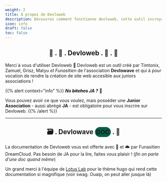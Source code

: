 ```yaml
---
weight: 2
title: À propos de Devloweb
description: Découvrez comment fonctionne devloweb, cette outil incroyable qui est vraiment super
icon: info
draft: false
toc: false
---
```


<h2 style="text-align: center;">🚀 . 🧨 . Devloweb . 🧭 . 🌌</h2>

Merci à vous d'utiliser Devloweb 🧡 Devloweb est un outil créé par Timtonix, Zamuel, Grisz, Matyu *et Funasitien* de l'association **Devlowave** et qui à pour vocation de rendre la création de site web accesible aux juniors associations ! 

{{% alert context="info" %}}
***No ~~bitches~~ JA ?*** 🧐

Vous pouvez avoir ce que vous voulez, mais posséder une **Junior Association** - aussi abrégé **JA** - est obligatoire pour vous inscrire sur Devloweb. 
{{% /alert %}}

---

<h2 style="text-align: center;">🗃 . Devlowave <span style="background-color: #065f46; border-radius: 22px; padding: 4px; font-size: 1.2rem;">DOC</span> . 🌺</h2>

La documentation de Devloweb vous est offerte avec 💙 et 🌥 par Funasitien DreamCloud. Pas besoin de JA pour la lire, faites vous plaisir ! (*fin on parle d'une doc quand même*)

Un grand merci à l'équipe de [Lotus Lab](#) pour le thème hugo qui rend cette documentation si magnifique (voir swag. Ouaip, on peut aller jusque là)
